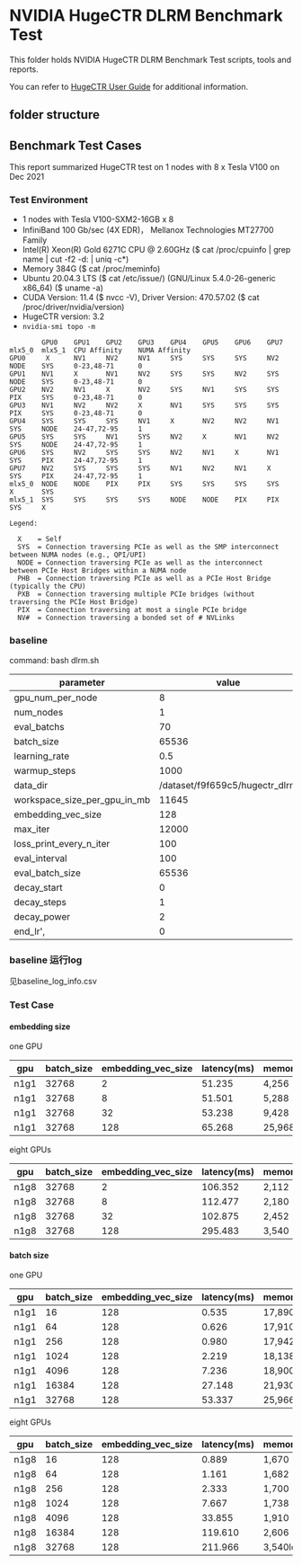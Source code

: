 

# NVIDIA HugeCTR DLRM Benchmark Test 

This folder holds NVIDIA HugeCTR DLRM Benchmark Test scripts, tools and reports.

You can refer to [HugeCTR User Guide](https://github.com/NVIDIA/HugeCTR/blob/master/docs/hugectr_user_guide.md) for additional information.

## folder structure
## Benchmark Test Cases

This report summarized HugeCTR test on 1 nodes with 8 x Tesla V100 on Dec 2021

### Test Environment
- 1 nodes with Tesla V100-SXM2-16GB x 8
- InfiniBand 100 Gb/sec (4X EDR)， Mellanox Technologies MT27700 Family
- Intel(R) Xeon(R) Gold 6271C CPU @ 2.60GHz  ($ cat /proc/cpuinfo | grep name | cut -f2 -d: | uniq -c*)
- Memory 384G ($ cat /proc/meminfo)
- Ubuntu 20.04.3 LTS  ($  cat /etc/issue/) (GNU/Linux 5.4.0-26-generic x86_64)   ($  uname -a)
- CUDA Version: 11.4  ($  nvcc -V), Driver Version: 470.57.02  ($  cat /proc/driver/nvidia/version)
- HugeCTR version: 3.2
- `nvidia-smi topo -m`

```
		GPU0	GPU1	GPU2	GPU3	GPU4	GPU5	GPU6	GPU7	mlx5_0	mlx5_1	CPU Affinity    NUMA Affinity
GPU0	 X 		NV1	    NV2	    NV1	 	SYS		SYS		SYS		NV2		NODE	SYS		0-23,48-71		0
GPU1	NV1	 	X 		NV1		NV2		SYS		SYS		NV2		SYS		NODE	SYS		0-23,48-71		0
GPU2	NV2		NV1	 	X 		NV2		SYS		NV1		SYS		SYS		PIX		SYS		0-23,48-71		0
GPU3	NV1		NV2		NV2		X 		NV1		SYS		SYS		SYS		PIX		SYS		0-23,48-71		0
GPU4	SYS		SYS		SYS		NV1		X 		NV2		NV2		NV1		SYS		NODE	24-47,72-95		1
GPU5	SYS		SYS		NV1		SYS		NV2	 	X 		NV1		NV2		SYS		NODE	24-47,72-95		1
GPU6	SYS		NV2		SYS		SYS		NV2		NV1	 	X 		NV1		SYS		PIX		24-47,72-95		1
GPU7	NV2		SYS		SYS		SYS		NV1		NV2		NV1	 	X 		SYS		PIX		24-47,72-95		1
mlx5_0	NODE	NODE	PIX		PIX		SYS		SYS		SYS		SYS	 	X 		SYS		
mlx5_1	SYS		SYS		SYS		SYS		NODE	NODE	PIX		PIX		SYS	 	X 		

Legend:

  X    = Self
  SYS  = Connection traversing PCIe as well as the SMP interconnect between NUMA nodes (e.g., QPI/UPI)
  NODE = Connection traversing PCIe as well as the interconnect between PCIe Host Bridges within a NUMA node
  PHB  = Connection traversing PCIe as well as a PCIe Host Bridge (typically the CPU)
  PXB  = Connection traversing multiple PCIe bridges (without traversing the PCIe Host Bridge)
  PIX  = Connection traversing at most a single PCIe bridge
  NV#  = Connection traversing a bonded set of # NVLinks
```



### baseline 

command: bash dlrm.sh

| parameter                    | value                          |
| ---------------------------- | ------------------------------ |
| gpu_num_per_node             | 8                              |
| num_nodes                    | 1                              |
| eval_batchs                  | 70                             |
| batch_size                   | 65536                          |
| learning_rate                | 0.5                            |
| warmup_steps                 | 1000                           |
| data_dir                     | /dataset/f9f659c5/hugectr_dlrm |
| workspace_size_per_gpu_in_mb | 11645                          |
| embedding_vec_size           | 128                            |
| max_iter                     | 12000                          |
| loss_print_every_n_iter      | 100                            |
| eval_interval                | 100                            |
| eval_batch_size              | 65536                          |
| decay_start                  | 0                              |
| decay_steps                  | 1                              |
| decay_power                  | 2                              |
| end_lr',                     | 0                              |

### baseline 运行log

见baseline_log_info.csv

### Test Case

#### embedding size

one GPU

| gpu  | batch_size | embedding_vec_size | latency(ms) | memory_usage(MB) |
| ---- | ---------- | ------------------ | ----------- | ---------------- |
| n1g1 | 32768      | 2                  | 51.235      | 4,256            |
| n1g1 | 32768      | 8                  | 51.501      | 5,288            |
| n1g1 | 32768      | 32                 | 53.238      | 9,428            |
| n1g1 | 32768      | 128                | 65.268      | 25,968           |

eight GPUs

| gpu  | batch_size | embedding_vec_size | latency(ms) | memory_usage(MB) |
| ---- | ---------- | ------------------ | ----------- | ---------------- |
| n1g8 | 32768      | 2                  | 106.352     | 2,112            |
| n1g8 | 32768      | 8                  | 112.477     | 2,180            |
| n1g8 | 32768      | 32                 | 102.875     | 2,452            |
| n1g8 | 32768      | 128                | 295.483     | 3,540            |



#### batch size

one GPU

| gpu  | batch_size | embedding_vec_size | latency(ms) | memory_usage(MB) |
| ---- | ---------- | ------------------ | ----------- | ---------------- |
| n1g1 | 16         | 128                | 0.535       | 17,890           |
| n1g1 | 64         | 128                | 0.626       | 17,910           |
| n1g1 | 256        | 128                | 0.980       | 17,942           |
| n1g1 | 1024       | 128                | 2.219       | 18,138           |
| n1g1 | 4096       | 128                | 7.236       | 18,900           |
| n1g1 | 16384      | 128                | 27.148      | 21,930           |
| n1g1 | 32768      | 128                | 53.337      | 25,966           |

eight GPUs

| gpu  | batch_size | embedding_vec_size | latency(ms) | memory_usage(MB) |
| ---- | ---------- | ------------------ | ----------- | ---------------- |
| n1g8 | 16         | 128                | 0.889       | 1,670            |
| n1g8 | 64         | 128                | 1.161       | 1,682            |
| n1g8 | 256        | 128                | 2.333       | 1,700            |
| n1g8 | 1024       | 128                | 7.667       | 1,738            |
| n1g8 | 4096       | 128                | 33.855      | 1,910            |
| n1g8 | 16384      | 128                | 119.610     | 2,606            |
| n1g8 | 32768      | 128                | 211.966     | 3,540log_file    |